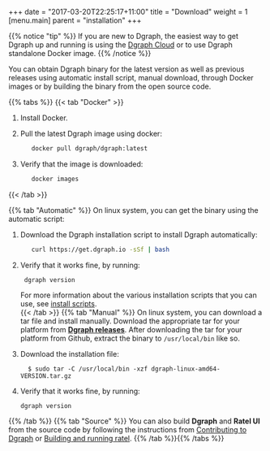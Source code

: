 +++
date = "2017-03-20T22:25:17+11:00"
title = "Download"
weight = 1
[menu.main]
    parent = "installation"
+++

{{% notice "tip" %}}
If you are new to Dgraph, the easiest way to get Dgraph up and running is using the [Dgraph Cloud](https://cloud.dgraph.io/) or to use Dgraph standalone Docker image.
{{% /notice %}}


You can obtain Dgraph binary for the latest version as well as previous releases using automatic install script, manual download, through Docker images  or by building the binary from the open source code.


{{% tabs %}} {{< tab "Docker" >}}
1. Install Docker.

1. Pull the latest Dgraph image using docker:
   ```sh
      docker pull dgraph/dgraph:latest
   ```
1. Verify that the image is downloaded:

   ```sh
      docker images
    ```
{{< /tab >}} 

{{% tab "Automatic" %}}
On linux system, you can get the binary using the automatic script:
1. Download the Dgraph installation script to install Dgraph automatically:
   ```sh
      curl https://get.dgraph.io -sSf | bash
   ```   

1. Verify that it works fine, by running:
    ```
     dgraph version
    ```
   For more information about the various installation scripts that you can use, see [install scripts](https://github.com/dgraph-io/Install-Dgraph).   
{{< /tab >}}
{{% tab "Manual" %}}
On linux system, you can download a tar file and install manually. 
Download the appropriate tar for your platform from **[Dgraph releases](https://github.com/dgraph-io/dgraph/releases)**. After downloading the tar for your platform from Github, extract the binary to `/usr/local/bin` like so.

1. Download the installation file:
    ```
      $ sudo tar -C /usr/local/bin -xzf dgraph-linux-amd64-VERSION.tar.gz
    ```
1. Verify that it works fine, by running:
     ```
     dgraph version
     ```     
{{% /tab %}}
{{% tab "Source" %}}
You can also build **Dgraph** and **Ratel UI** from the source code by following the instructions from [Contributing to Dgraph](https://github.com/dgraph-io/dgraph/blob/master/CONTRIBUTING.md) or [Building and running ratel](https://github.com/dgraph-io/ratel/blob/master/INSTRUCTIONS.md).
{{% /tab %}}{{% /tabs %}}

